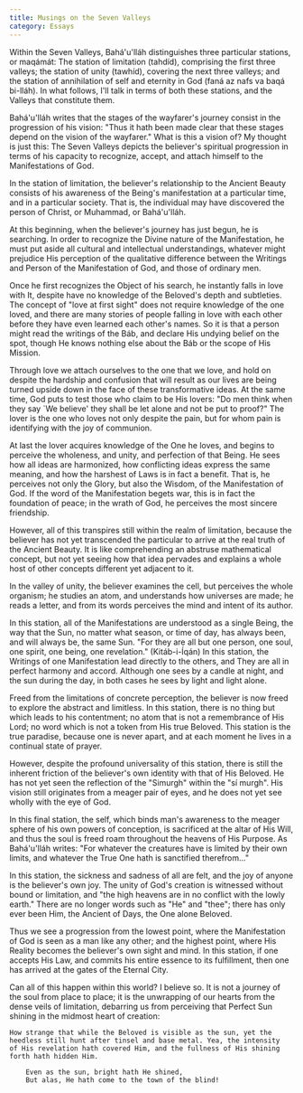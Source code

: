 ```yaml
---
title: Musings on the Seven Valleys
category: Essays
---
```


Within the Seven Valleys, Bahá'u'lláh distinguishes three particular stations,
or maqámát: The station of limitation (tahdíd), comprising the first three
valleys; the station of unity (tawhíd), covering the next three valleys; and
the station of annihilation of self and eternity in God (faná az nafs va baqá
bi-lláh). In what follows, I'll talk in terms of both these stations, and the
Valleys that constitute them.

Bahá'u'lláh writes that the stages of the wayfarer's journey consist in the
progression of his vision: "Thus it hath been made clear that these stages
depend on the vision of the wayfarer." What is this a vision of? My thought is
just this: The Seven Valleys depicts the believer's spiritual progression in
terms of his capacity to recognize, accept, and attach himself to the
Manifestations of God.

In the station of limitation, the believer's relationship to the Ancient
Beauty consists of his awareness of the Being's manifestation at a particular
time, and in a particular society. That is, the individual may have discovered
the person of Christ, or Muhammad, or Bahá'u'lláh.

At this beginning, when the believer's journey has just begun, he is
searching. In order to recognize the Divine nature of the Manifestation, he
must put aside all cultural and intellectual understandings, whatever might
prejudice His perception of the qualitative difference between the Writings
and Person of the Manifestation of God, and those of ordinary men.

Once he first recognizes the Object of his search, he instantly falls in love
with It, despite have no knowledge of the Beloved's depth and subtleties. The
concept of "love at first sight" does not require knowledge of the one loved,
and there are many stories of people falling in love with each other before
they have even learned each other's names. So it is that a person might read
the writings of the Báb, and declare His undying belief on the spot, though He
knows nothing else about the Báb or the scope of His Mission.

Through love we attach ourselves to the one that we love, and hold on
despite the hardship and confusion that will result as our lives are being
turned upside down in the face of these transformative ideas. At the same
time, God puts to test those who claim to be His lovers: "Do men think when
they say `We believe' they shall be let alone and not be put to proof?" The
lover is the one who loves not only despite the pain, but for whom pain is
identifying with the joy of communion.

At last the lover acquires knowledge of the One he loves, and begins to
perceive the wholeness, and unity, and perfection of that Being. He sees how
all ideas are harmonized, how conflicting ideas express the same meaning, and
how the harshest of Laws is in fact a benefit. That is, he perceives not only
the Glory, but also the Wisdom, of the Manifestation of God. If the word of
the Manifestation begets war, this is in fact the foundation of peace; in the
wrath of God, he perceives the most sincere friendship.

However, all of this transpires still within the realm of limitation, because
the believer has not yet transcended the particular to arrive at the real
truth of the Ancient Beauty. It is like comprehending an abstruse mathematical
concept, but not yet seeing how that idea pervades and explains a whole host
of other concepts different yet adjacent to it.

In the valley of unity, the believer examines the cell, but perceives the
whole organism; he studies an atom, and understands how universes are made; he
reads a letter, and from its words perceives the mind and intent of its
author.

In this station, all of the Manifestations are understood as a single Being,
the way that the Sun, no matter what season, or time of day, has always been,
and will always be, the same Sun. "For they are all but one person, one soul,
one spirit, one being, one revelation." (Kitáb-i-Íqán) In this station, the
Writings of one Manifestation lead directly to the others, and They are all in
perfect harmony and accord. Although one sees by a candle at night, and the
sun during the day, in both cases he sees by light and light alone.

Freed from the limitations of concrete perception, the believer is now freed
to explore the abstract and limitless. In this station, there is no thing but
which leads to his contentment; no atom that is not a remembrance of His Lord;
no word which is not a token from His true Beloved. This station is the true
paradise, because one is never apart, and at each moment he lives in a
continual state of prayer.

However, despite the profound universality of this station, there is still the
inherent friction of the believer's own identity with that of His Beloved. He
has not yet seen the reflection of the "Simurgh" within the "sí murgh". His
vision still originates from a meager pair of eyes, and he does not yet see
wholly with the eye of God.

In this final station, the self, which binds man's awareness to the meager
sphere of his own powers of conception, is sacrificed at the altar of His
Will, and thus the soul is freed roam throughout the heavens of His Purpose.
As Bahá'u'lláh writes: "For whatever the creatures have is limited by their
own limits, and whatever the True One hath is sanctified therefrom..."

In this station, the sickness and sadness of all are felt, and the joy of
anyone is the believer's own joy. The unity of God's creation is witnessed
without bound or limitation, and "the high heavens are in no conflict with the
lowly earth." There are no longer words such as "He" and "thee"; there has
only ever been Him, the Ancient of Days, the One alone Beloved.

Thus we see a progression from the lowest point, where the Manifestation of
God is seen as a man like any other; and the highest point, where His Reality
becomes the believer's own sight and mind. In this station, if one accepts His
Law, and commits his entire essence to its fulfillment, then one has arrived
at the gates of the Eternal City.

Can all of this happen within this world? I believe so. It is not a journey of
the soul from place to place; it is the unwrapping of our hearts from the
dense veils of limitation, debarring us from perceiving that Perfect Sun
shining in the midmost heart of creation:

    How strange that while the Beloved is visible as the sun, yet the
    heedless still hunt after tinsel and base metal. Yea, the intensity
    of His revelation hath covered Him, and the fullness of His shining
    forth hath hidden Him.

        Even as the sun, bright hath He shined,
        But alas, He hath come to the town of the blind!

